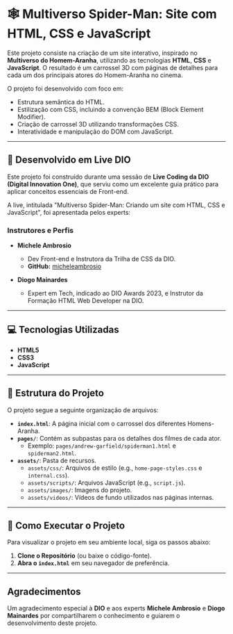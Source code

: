 # 🕸️ Multiverso Spider-Man: Site com HTML, CSS e JavaScript

Este projeto consiste na criação de um site interativo, inspirado no **Multiverso do Homem-Aranha**, utilizando as tecnologias **HTML**, **CSS** e **JavaScript**. O resultado é um carrossel 3D com páginas de detalhes para cada um dos principais atores do Homem-Aranha no cinema.

O projeto foi desenvolvido com foco em:
* Estrutura semântica do HTML.
* Estilização com CSS, incluindo a convenção BEM (Block Element Modifier).
* Criação de carrossel 3D utilizando transformações CSS.
* Interatividade e manipulação do DOM com JavaScript.

---

## 🎥 Desenvolvido em Live DIO

Este projeto foi construído durante uma sessão de **Live Coding da DIO (Digital Innovation One)**, que serviu como um excelente guia prático para aplicar conceitos essenciais de Front-end.

A live, intitulada "Multiverso Spider-Man: Criando um site com HTML, CSS e JavaScript", foi apresentada pelos experts:

### Instrutores e Perfis

* **Michele Ambrosio**
    * Dev Front-end e Instrutora da Trilha de CSS da DIO.
    * **GitHub:** [micheleambrosio](https://github.com/micheleambrosio)

* **Diogo Mainardes**
    * Expert em Tech, indicado ao DIO Awards 2023, e Instrutor da Formação HTML Web Developer na DIO.

---

## 💻 Tecnologias Utilizadas

* **HTML5**
* **CSS3**
* **JavaScript**

---

## 📁 Estrutura do Projeto

O projeto segue a seguinte organização de arquivos:

* **`index.html`**: A página inicial com o carrossel dos diferentes Homens-Aranha.
* **`pages/`**: Contém as subpastas para os detalhes dos filmes de cada ator.
    * Exemplo: `pages/andrew-garfield/spiderman1.html` e `spiderman2.html`.
* **`assets/`**: Pasta de recursos.
    * `assets/css/`: Arquivos de estilo (e.g., `home-page-styles.css` e `internal.css`).
    * `assets/scripts/`: Arquivos JavaScript (e.g., `script.js`).
    * `assets/images/`: Imagens do projeto.
    * `assets/videos/`: Vídeos de fundo utilizados nas páginas internas.

---

## 🚀 Como Executar o Projeto

Para visualizar o projeto em seu ambiente local, siga os passos abaixo:

1.  **Clone o Repositório** (ou baixe o código-fonte).
2.  **Abra o `index.html`** em seu navegador de preferência.

---

## Agradecimentos

Um agradecimento especial à **DIO** e aos experts **Michele Ambrosio** e **Diogo Mainardes** por compartilharem o conhecimento e guiarem o desenvolvimento deste projeto.